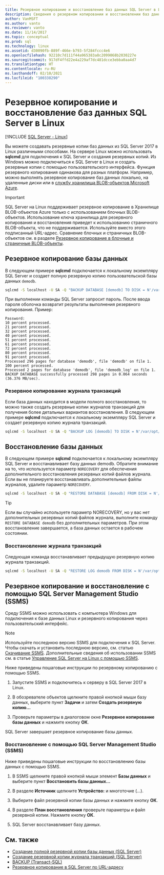 ```yaml
---
title: Резервное копирование и восстановление баз данных SQL Server в Linux
description: Сведения о резервном копировании и восстановлении баз данных SQL Server в Linux. Кроме того, из этой статьи вы узнаете, как выполнять резервное копирование и восстановление с помощью SQL Server Management Studio (SSMS).
author: VanMSFT
ms.author: vanto
ms.reviewer: vanto
ms.date: 11/14/2017
ms.topic: conceptual
ms.prod: sql
ms.technology: linux
ms.assetid: d30090fb-889f-466e-b793-5f284fccc4e6
ms.openlocfilehash: 92210c7d111f44a965383a8c2099068b2030227e
ms.sourcegitcommit: 917df4ffd22e4a229af7dc481dcce3ebba0aa4d7
ms.translationtype: HT
ms.contentlocale: ru-RU
ms.lasthandoff: 02/10/2021
ms.locfileid: "100338290"
---
```

# <a name="backup-and-restore-sql-server-databases-on-linux"></a>Резервное копирование и восстановление баз данных SQL Server в Linux

[!INCLUDE [SQL Server - Linux](../includes/applies-to-version/sql-linux.md)]

Вы можете создавать резервные копии баз данных из SQL Server 2017 в Linux различными способами. На сервере Linux можно использовать **sqlcmd** для подключения к SQL Server и создания резервных копий. Из Windows можно подключиться к SQL Server в Linux и создать резервные копии с помощью пользовательского интерфейса. Функция резервного копирования одинакова для разных платформ. Например, можно выполнять резервное копирование баз данных локально, на удаленные диски или в [службу хранилища BLOB-объектов Microsoft Azure](../relational-databases/backup-restore/sql-server-backup-to-url.md).

> [!IMPORTANT]
> SQL Server на Linux поддерживает резервное копирование в Хранилище BLOB-объектов Azure только с использованием блочных BLOB-объектов. Использование ключа хранилища для резервного копирования и восстановления приведет к использованию страничного BLOB-объекта, что не поддерживается. Используйте вместо этого подписанный URL-адрес. Сравнение блочных и страничных BLOB-объектов см. в разделе [Резервное копирование в блочные и страничные BLOB-объекты](../relational-databases/backup-restore/sql-server-backup-to-url.md#blockbloborpageblob).

## <a name="backup-a-database"></a>Резервное копирование базы данных

В следующем примере **sqlcmd** подключается к локальному экземпляру SQL Server и создает полную резервную копию пользовательской базы данных `demodb`.

```bash
sqlcmd -S localhost -U SA -Q "BACKUP DATABASE [demodb] TO DISK = N'/var/opt/mssql/data/demodb.bak' WITH NOFORMAT, NOINIT, NAME = 'demodb-full', SKIP, NOREWIND, NOUNLOAD, STATS = 10"
```

При выполнении команды SQL Server запросит пароль. После ввода пароля оболочка возвратит результаты выполнения резервного копирования. Пример:

```
Password:
10 percent processed.
21 percent processed.
32 percent processed.
40 percent processed.
51 percent processed.
61 percent processed.
72 percent processed.
80 percent processed.
91 percent processed.
Processed 296 pages for database 'demodb', file 'demodb' on file 1.
100 percent processed.
Processed 2 pages for database 'demodb', file 'demodb_log' on file 1.
BACKUP DATABASE successfully processed 298 pages in 0.064 seconds (36.376 MB/sec).
```

### <a name="backup-the-transaction-log"></a>Резервное копирование журнала транзакций

Если база данных находится в модели полного восстановления, то можно также создать резервные копии журналов транзакций для получения более детальных вариантов восстановления. В следующем примере **sqlcmd** подключается к локальному экземпляру SQL Server и создает резервную копию журнала транзакций.

```bash
sqlcmd -S localhost -U SA -Q "BACKUP LOG [demodb] TO DISK = N'/var/opt/mssql/data/demodb_LogBackup.bak' WITH NOFORMAT, NOINIT, NAME = N'demodb_LogBackup', NOSKIP, NOREWIND, NOUNLOAD, STATS = 5"
```

## <a name="restore-a-database"></a>Восстановление базы данных

В следующем примере **sqlcmd** подключается к локальному экземпляру SQL Server и восстанавливает базу данных demodb. Обратите внимание на то, что используется параметр `NORECOVERY` для обеспечения дополнительного восстановления резервных копий файлов журнала. Если вы не планируете восстанавливать дополнительные файлы журналов, удалите параметр `NORECOVERY`.

```bash
sqlcmd -S localhost -U SA -Q "RESTORE DATABASE [demodb] FROM DISK = N'/var/opt/mssql/data/demodb.bak' WITH FILE = 1, NOUNLOAD, REPLACE, NORECOVERY, STATS = 5"
```

> [!TIP]
> Если вы случайно используете параметр NORECOVERY, но у вас нет дополнительных резервных копий файлов журнала, выполните команду `RESTORE DATABASE demodb` без дополнительных параметров. При этом восстановление завершается, а база данных остается в рабочем состоянии.

### <a name="restore-the-transaction-log"></a>Восстановление журнала транзакций

Следующая команда восстанавливает предыдущую резервную копию журнала транзакций.

```bash
sqlcmd -S localhost -U SA -Q "RESTORE LOG demodb FROM DISK = N'/var/opt/mssql/data/demodb_LogBackup.bak'"
```

## <a name="backup-and-restore-with-sql-server-management-studio-ssms"></a>Резервное копирование и восстановление с помощью SQL Server Management Studio (SSMS)

Среду SSMS можно использовать с компьютера Windows для подключения к базе данных Linux и резервного копирования через пользовательский интерфейс.

>[!NOTE] 
> Используйте последнюю версию SSMS для подключения к SQL Server. Чтобы скачать и установить последнюю версию, см. статью [Скачивание SSMS](../ssms/download-sql-server-management-studio-ssms.md). Дополнительные сведения об использовании SSMS см. в статье [Управление SQL Server на Linux с помощью SSMS](sql-server-linux-manage-ssms.md).

Ниже приведены пошаговые инструкции по резервному копированию с помощью SSMS. 

1. Запустите SSMS и подключитесь к серверу в SQL Server 2017 в Linux.

1. В обозревателе объектов щелкните правой кнопкой мыши базу данных, выберите пункт **Задачи** и затем **Создать резервную копию...**

1. Проверьте параметры в диалоговом окне **Резервное копирование базы данных** и нажмите кнопку **ОК**.
 
SQL Server завершает резервное копирование базы данных.

### <a name="restore-with-sql-server-management-studio-ssms"></a>Восстановление с помощью SQL Server Management Studio (SSMS) 

Ниже приведены пошаговые инструкции по восстановлению базы данных с помощью SSMS.

1. В SSMS щелкните правой кнопкой мыши элемент **Базы данных** и выберите пункт **Восстановить базы данных...** 

1. В разделе **Источник** щелкните **Устройство:** и многоточие (...).

1. Выберите файл резервной копии базы данных и нажмите кнопку **ОК**. 

1. В разделе **План восстановления** проверьте параметры и файл резервной копии. Нажмите кнопку **ОК**. 

1. SQL Server восстанавливает базу данных. 

## <a name="see-also"></a>См. также

* [Создание полной резервной копии базы данных (SQL Server)](../relational-databases/backup-restore/create-a-full-database-backup-sql-server.md)
* [Создание резервной копии журнала транзакций (SQL Server)](../relational-databases/backup-restore/back-up-a-transaction-log-sql-server.md)
* [BACKUP (Transact-SQL)](../t-sql/statements/backup-transact-sql.md)
* [Резервное копирование в SQL Server по URL-адресу](../relational-databases/backup-restore/sql-server-backup-to-url.md)
